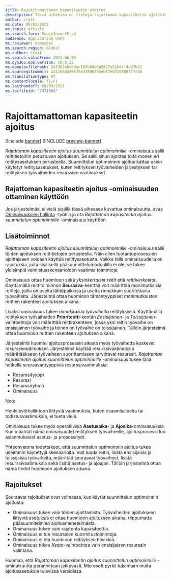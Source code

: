 ```yaml
---
title: Rajoittamattoman kapasiteetin ajoitus
description: Tässä aiheessa on tietoja rajattoman kapasiteetin ajoituksesta suunnittelun optimointia varten. Lisäksi siinä kuvataan ominaisuuden tämänhetkiset rajoitukset.
author: crytt
ms.date: 09/02/2021
ms.topic: article
ms.search.form: RouteInventProd
audience: Application User
ms.reviewer: kamaybac
ms.search.region: Global
ms.author: crytt
ms.search.validFrom: 2021-06-09
ms.dyn365.ops.version: 10.0.22
ms.openlocfilehash: 2e730340cddac107b04a6b5877e51b84f4dd7b21
ms.sourcegitcommit: a21166da59675e37890786ebf7e0f198507f7c9b
ms.translationtype: HT
ms.contentlocale: fi-FI
ms.lasthandoff: 09/03/2021
ms.locfileid: "7471665"
---
```

# <a name="scheduling-with-infinite-capacity"></a>Rajoittamattoman kapasiteetin ajoitus

[!include [banner](../../includes/banner.md)]
[!INCLUDE [preview-banner](../../includes/preview-banner.md)]

*Rajattoman kapasiteetin ajoitus suunnittelun optimoinnille* -ominaisuus sallii reittitietoihin perustuvan ajoituksen. Se sallii sinun ajoittaa töitä monen eri reititysasetuksen perusteella. Suunnittelun optimoinnin ajoitus kattaa usein käytetyt reititysasetukset, kuten reitityksen työvaiheiden järjestyksen tai reitityksen työvaiheiden resurssien vaatimukset.

## <a name="turn-on-the-infinite-capacity-scheduling-feature"></a>Rajattoman kapasiteetin ajoitus -ominaisuuden ottaminen käyttöön

Jos järjestelmäsi ei vielä sisällä tässä aiheessa kuvattua ominaisuutta, avaa [Ominaisuuksien hallinta](../../../fin-ops-core/fin-ops/get-started/feature-management/feature-management-overview.md) -työtila ja ota *Rajattoman kapasiteetin ajoitus suunnittelun optimoinnille* -ominaisuus käyttöön.

## <a name="added-functionality"></a>Lisätoiminnot

*Rajattoman kapasiteetin ajoitus suunnittelun optimoinnille* -ominaisuus sallii töiden ajoituksen reittitietojen perusteella. Näin ollen tuotantoprosessien ajoittaiseen voidaan käyttää reititysasetusta. Vaikka tällä ominaisuudella on rajoituksia, joita sisäisellä pääsuunnittelumoduulilla ei ole, se tukee yleisimpiä valmistusskenaarioiden vaatimia toimintoja.

Ominaisuus ottaa huomioon sekä *yksinkertaiset reitit* että *reittiverkostot*. Käyttämällä reittitoiminnon **Seuraava**-kenttää voit määrittää monimutkaisia reittejä, joilla on useita lähtöpaikkoja ja useita rinnakkain suoritettavia työvaiheita. Järjestelmä ottaa huomioon tämäntyyppiset monimutkaisten reittien rakenteet ajoituksen aikana.

Lisäksi ominaisuus tukee *rinnakkaisia työvaiheita* reitityksissä. Käyttämällä reitityksen työvaiheiden **Prioriteetti**-kentän *Ensisijainen*- ja *Toissijainen*-vaihtoehtoja voit määrittää reittirakenteen, jossa yksi reitin työvaihe on ensisijainen työvaihe ja toinen on työvaihe on toissijainen. Tällöin järjestelmä ottaa huomioon reittien rakenteen ajoituksen aikana.

Järjestelmä huomioi ajoitusprosessin aikana myös työvaihetta koskevat *resurssivaatimukset*. Järjestelmä käyttää resurssivaatimuksia määrittääkseen työvaiheen suorittamiseen tarvittavat resurssit. *Rajattoman kapasiteetin ajoitus suunnittelun optiminnoille* -ominaisuus tukee tällä hetkellä seuraavantyyppisiä resurssivaatimuksia:

- Resurssityyppi
- Resurssi
- Resurssiryhmä
- Ominaisuus

> [!NOTE]
> Henkilöstöhallintoon liittyviä vaatimuksia, kuten osaamisalueita tai todistusvaatimuksia, ei tueta vielä.

Ominaisuus tukee myös operatiivisia **Asetusaika**- ja **Ajoaika**-ominaisuuksia. Kun määrität nämä ominaisuudet reitityksen työvaiheelle, ajoitusprosessi luo asianmukaiset asetus- ja prosessityöt.

Yhteenvetona todettakoot, että suunnittelun optimoinnin ajoitus tukee useimmin käytettyjä skenaarioita. Voit luoda reitin, lisätä ensisijaisia ja toissijaisia työvaiheita, määrittää seuraavat työvaiheet, lisätä resurssivaatimuksia sekä lisätä asetus- ja ajoajan. Tällöin järjestelmä ottaa nämä tiedot huomioon ajoituksen aikana.

## <a name="limitations"></a>Rajoitukset

Seuraavat rajoitukset ovat voimassa, kun käytät suunnittelun optimoinnin ajoitusta:

- Ominaisuus tukee vain töiden ajoittamista. Työvaiheiden ajoitukseen liittyviä asetuksia ei ottaa huomioon ajoituksen aikana, riippumatta pääsuunnitelmien ajoitusmenetelmästä.
- Ominaisuus tukee vain rajatonta kapasiteettia.
- Ominaisuus ei tue resurssien kuormitustoimintoja.
- Ominaisuus ei ota huomioon reitityksen hävikkiä.
- Ominaisuus tukee *Kesto*-vaihtoehtoa vain ensisijaisen resurssin valintana.

Huomaa, että *Rajattoman kapasiteetin ajoitus suunnittelun optimoinnille* -ominaisuutta parannetaan jatkuvasti. Microsoft pyrkii tukemaan muita ajoitusasetuksia tulevissa versioissa.

